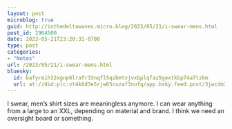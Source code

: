 ```yaml
---
layout: post
microblog: true
guid: http://inthedeltawaves.micro.blog/2023/05/21/i-swear-mens.html
post_id: 2964500
date: 2023-05-21T23:20:31-0700
type: post
categories:
- "Notes"
url: /2023/05/21/i-swear-mens.html
bluesky:
  id: bafyreih32xgnp6lrafr33nqfl5qzbmtvjvxbplqfaz5gextkbp74a7tzkm
  url: at://did:plc:vt4k6d3e5rjw65cuzaf3nufq/app.bsky.feed.post/3jwcdm2beh32r
---
```

<p>I swear, men’s shirt sizes are meaningless anymore. I can wear anything from a large to an XXL, depending on material and brand. I think we need an oversight board or something.</p>
